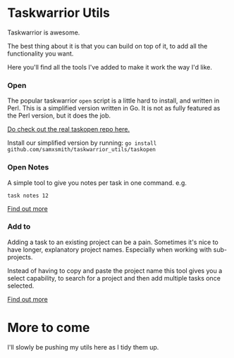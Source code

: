 # Taskwarrior Utils

Taskwarrior is awesome.

The best thing about it is that you can build on top of it, to add all the functionality you want.

Here you'll find all the tools I've added to make it work the way I'd like.

### Open
The popular taskwarrior `open` script is a little hard to install, and written in Perl. This is a simplified version written in Go. It is not as fully featured as the Perl version, but it does the job.

[Do check out the real taskopen repo here.](https://github.com/jschlatow/taskopen)

Install our simplified version by running:
`go install github.com/samxsmith/taskwarrior_utils/taskopen`

### Open Notes
A simple tool to give you notes per task in one command. e.g.
```
task notes 12
```
[Find out more](./open_notes/)

### Add to
Adding a task to an existing project can be a pain. Sometimes it's nice to have longer, explanatory project names.
Especially when working with sub-projects.

Instead of having to copy and paste the project name this tool gives you a select capability, to search for a project
and then add multiple tasks once selected.

[Find out more](taskaddto/)

# More to come
I'll slowly be pushing my utils here as I tidy them up.
